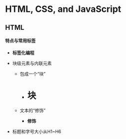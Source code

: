 # HTML, CSS, and JavaScript



## HTML

#### 特点与常用标签

- **标签化编程**

- 块级元素与内联元素

  - 包成一个“块”

    - <h1>块</h1>

  - 文本的“修饰”

    - <b>修饰</b>

- 标题和字号大小从H1~H6<title>

- <div id="xxx">
      <h3>div!</h3>
  </div>

- <p>分段

- <b>加粗

- <i>斜体

- <sup><sub>上标与下标

- <br>换行

- <hr>一条水平线

- 加粗.强调<strong>

- <em>斜体

- 较短的引用和较长的引用。

  - <blockquote>

  - <q>

- <abbr>首字母缩写

- <cite>

  - 引用，会被标注为斜体。

- <dfn>

  - 用于表示一个新术语的定义。

- <address>

  - 设计者的地址信息

- <ins>

  - 下划线

- <del><s>

  - 删除线

- <head><body>

  #### 列表

- <ol>有序列表

  - <li>起始标签和结束标签

- <ul>无序列表

- <dl>定义列表

  - <dt>

  - <dd>

- 嵌套列表

#### 网站链接，表格与图像

- <a>建立网站之间的链接。

  - 用法<a href="xxx">XXX</a>

  - 如果没有指定文件名，会自动返回到index

  - 链接到相同的文件夹中文件不需要加前缀

  - 链接到子文件夹，需要加一个文件名与/

  - 链接到父文件夹需要加上.../

  - 链接到孙子或者祖父，甚至更高更低级的文件夹，要加上多个xxx/或.../

  - 链接到电子邮件：mailto :前缀

  - 在新窗口中打开 后缀target="xxx"
    - 一般来说为_blank

- 通过ID返回到页面的某个特定位置

  - 使用方法:<id="xxx">

  - 建立链接:<a href="#xxx">

  - 链接到其他页面的某个特定位置，利用套娃就可以了

- 往网站里面插入图像

  - 不论如何还是得注意版权问题

  - <img src>

    - img没有结束标签

    - src: 相对url

    - alt: 如果无法查看

    - title特性在这里可以使用

  - 指定图片的宽度和长度

    - height

    - width

    - 也可以用css

    - 在段落之前，段落的起始处和段落之中插入图片会造成不同的影响。

  - <figure>说明图像(把图像和图像说明框起来)

  - <figcaption>图片的说明(放在上述的框里面)

- 插入表格

  - <table>

  - <tr></tr>代表一行的开始

  - <td></td>每个单元格

  - <th></th>表示列或行的标题

    - <th scope="row">

    - row/col这是一个行/列标题

    - colspan=""表明单元格所要跨越的列数

    - rowspan=""表明单元格所要跨越的行数

  - 长表格

    - thead
      - 表格的标题
    - tbody
      - 表格主体
    - tfoot
      - 表格的脚注

#### 表单

#### 引入音频与视频

* /<video>
* /<audio>
* **flash 已经几近退出！**



## CSS



<center><h3><font color=purple>"块式"编程</font></h3></center>



**<font color=red>CSS将样式规则与HTML相关联！</font>**

**CSS==<font color=orange>选择器</font>+<font color=oran>声明</font>**

```css
p={
	font-family: Arial;
}
```

**声明==<font color=red>属性</font>+<font color=orange>值</font>**

#### 链接外部CSS

* <link href="xxx" type="test/css" ref="xxxx"/>

在HTML内的CSS

* <style>
      
  </style>

#### 选择器

见图片（链接未应用！）

* <font color="blue">作用优先级</font>
  * 就近原则
  * 具体性原则
  * 重要性

#### 继承

> 继承特性也算老朋友了

#### 外部样式表

> 就和库的封装一样，这样在大规模代码中更方便维护





## JavaScript



#### JavaScript使用

* JavaScript代码可以直接嵌在网页的任何地方，不过通常我们 都把JavaScript代码放到 <head> 中
* 由 &lt</script&gt； 包含的代码就是 JavaScript代码，它将直接被浏览器执行。
* 把JavaScript代码放入一个单独的 .js 文件中更利于维护代 码，并且多个页面可以各自引用同一份 .js 文件。
* 让JavaScript引擎自动加分号在某些情况下会改变程序 的语义，导致运行结果与期望不一致。
* 变量命名等其实与C等相差无几，或者。。。更像python一点？
* JavaScript引擎有一个在行末自动添加分号的机制
  * ......呵呵（无奈（`”C语言的猜测“`）——zi zuo cong ming）



#### 函数？

* console.log(a)：查看一个变量的内容
* alert：消息反馈
* var 定义一个变量
* `function abs(x)`定义函数
* `var abs = function (x)`定义一个匿名函数，可通过abs调用
* KEY WORD：`arguments`只在函数内部起作用，并且永远指向当前函数的调用者传入的所有参数。
* `rest`参数只能写在最后，前面用` ... `标识，从运行结果可知， 传入的参数先绑定 a 、 b ，多余的参数以数组形式交给变量 `rest`
* 如果传入的参数连正常定义的参数都没填满，rest 参数会接收一个空数组.

##### “高阶函数”~~（套娃函数）~~

* 一个函数可以接收另一个函数作为参数
* map() 作为高阶函数，事实上它把运算规则抽象了

##### this

> 个人认为这是js中一个重要的特性

##### generator（生成器）

> ES6标准引入的新的数据类型。一个 generator看上去像一个函数，但可以返回多次
>
> 又是一个重要特性
>
> 定义时加一个*

#### 包装对象

> 过分了，这也抄（java）

* var b = new Boolean(true)

* 类型已经变为 object 了

* 用类型比较’===‘返回False

**函数在执行过程中，如果没有遇到 return 语句（函数末尾 如果没有 return ，就是隐含的 return undefined！**



#### 变量与数据结构

> 感觉没有做很大的区分，有时一个var能解决所有问题

```
123; // 整数123
0.456; // 浮点数0.456
1.2345e3; // 科学计数法表示1.2345x1000，等同于1234.5
-99; // 负数
NaN; // NaN表示Not a Number，当无法计算结果时用NaN表示
Infinity; // Infinity表示无限大，当数值超过了
JavaScript的Number所能表示的最大值时，就表示为Infinity
null 空类型
underfined 
```

* 运算符同C。
* if 与while for等('几乎完全相同'（for...in例外)
* 数组定义相同：`var arr = [1, 2, 3.14, 'Hello', null, true]`
  * 什么类型都能放！
* 索引超出了范围则返回undefined。
* JavaScript的对象是一组由键-值组成的无序集合（这货也是个集合与映射）

```javascript
var JoJo{
	name: 'kongjojotailang';
	age: 18;
	stand name: 'Star platinum';
	ability: 'the world';
	tags; ['无敌','欧拉欧拉欧拉欧拉......']
}
```

获取一个对象的属性用 对象变量.属性名 的方法

set相关用法

```javascript
var m = new Map(); // 空Map
m.set('Adam', 67); // 添加新的key-value
m.set('Bob', 59);
m.has('Adam'); // 是否存在key 'Adam': true
m.get('Adam'); // 67
m.delete('Adam'); // 删除key 'Adam'
m.get('Adam'); // undefined

摘自廖雪峰相关教材
ES6标准
```

遍历 Array 可以采用下标循环，遍历 Map 和 Set 就无法使 用下标。

> 您搁着卡迭代器呢！(ES6)

` iterable`： 具有 iterable 类型的集合可以通过新的 for ... of 循环 来遍历。

* for ... in 遍历的实际上是<font color=red>**对象的属性名称**</font>。
* for ... of只循环<font color=red>**集合本身的元素**</font>
* iterable 内置的 forEach 方 法，它接收一个函数，每次迭代就自动回调该函数。

> ES5.1

* `person.name;`
* `in`检测...是否具备XX属性。
* ` for ... in`循环对象检查

* 字符串： JavaScript的字符串就是用 '' 或 "" 括起来的字符表示
  * 转义等处理与C相似
  * 要获取字符串某个指定位置的字符，使用类似Array的下标操 作
    * ‘字符数组（滑稽）’
    * **字符串是<font color=red>不可变</font>的**
    * JavaScript为字符串提供了一些常用方法，调用这些方 法本身不会改变原有字符串的内容，而是**返回一个新字符串**
      * ??? 有点与python等语言不同了
      * `toUpperCase() `把一个字符串全部变为大写
      * `toLowerCase() `把一个字符串全部变为小写
      * `indexof()` 会搜索指定字符串出现的位置
      * `substring()` 返回指定索引区间的子串
      * 照搬python？
      * python才是照搬的？
      * **统一标准？？？**（标准化思想）
* 数组：可以包含任意数据类型，并通过索引来访 问每个元素。
  * `arr.length; `获取长度
  * 直接给 Array 的 length 赋一个新的值？（+underfined）
  * 通过索引赋值时，索引超过了范围，同样会引起数组大小的变化
  * `indexof`
  * `slice() `就是对应String的 substring() 版本
  * `push()` 向 Array 的末尾添加若干元素
  * `pop()` 把Array 的最后一个元素删除掉
  *  `unshift() `往 Array 的头部添加若干元素
  * `shift()`把 Array 的第一个元素删掉
  * sort（快排真香）
  * `reverse() `反转字符串
  * `splice()`可以从指定的索引开始删除若干元素，然后再从该位置添加若干元素
  * `concat()`把当前的 Array 和另一个 Array 连接起 来，并返回一个新的 Array
  * `join() `把当前 Array 的每 个元素都用指定的字符串连接起来，然后返回连接后的字符串
  * 多维数组
  * `filter() `把传入的函数依次作用于每 个元素，然后根据返回值是 true 还是 false 决定保留还是丢弃该元素。
* 

#### 严格模式

* 'use strict';

#### 日期

* `new date`

```javascript
var d = new Date(1435146562875);
d.toLocaleString(); // '2015/6/24 下午7:49:22'，
本地时间（北京时区+8:00），显示的字符串与操作系统设定的
格式有关
d.toUTCString(); // 'Wed, 24 Jun 2015 11:49:22
GMT'，UTC时间，与本地时间相差8小时
```

```
if (Date.now) {
 alert(Date.now()); // 老版本IE没有now()方法
} else {
 alert(new Date().getTime());
}
```

`module.exports = greet;`

> 模块化输出



## HTML，CSS，JavaScript三者间的关系

